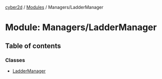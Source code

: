 [cyber2d](../README.md) / [Modules](../modules.md) / Managers/LadderManager

# Module: Managers/LadderManager

## Table of contents

### Classes

- [LadderManager](../classes/Managers_LadderManager.LadderManager.md)
